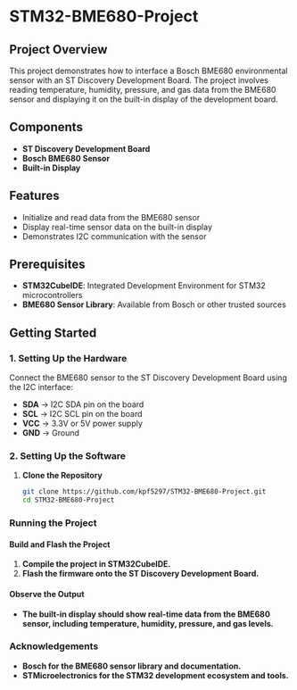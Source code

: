 # STM32-BME680-Project

## Project Overview
This project demonstrates how to interface a Bosch BME680 environmental sensor with an ST Discovery Development Board. The project involves reading temperature, humidity, pressure, and gas data from the BME680 sensor and displaying it on the built-in display of the development board.

## Components
- **ST Discovery Development Board**
- **Bosch BME680 Sensor**
- **Built-in Display**

## Features
- Initialize and read data from the BME680 sensor
- Display real-time sensor data on the built-in display
- Demonstrates I2C communication with the sensor

## Prerequisites
- **STM32CubeIDE**: Integrated Development Environment for STM32 microcontrollers
- **BME680 Sensor Library**: Available from Bosch or other trusted sources

## Getting Started

### 1. Setting Up the Hardware
Connect the BME680 sensor to the ST Discovery Development Board using the I2C interface:
- **SDA** -> I2C SDA pin on the board
- **SCL** -> I2C SCL pin on the board
- **VCC** -> 3.3V or 5V power supply
- **GND** -> Ground

### 2. Setting Up the Software
1. **Clone the Repository**
   ```sh
   git clone https://github.com/kpf5297/STM32-BME680-Project.git
   cd STM32-BME680-Project

### Running the Project
#### Build and Flash the Project
1. **Compile the project in STM32CubeIDE.**
2. **Flash the firmware onto the ST Discovery Development Board.**

#### Observe the Output
- **The built-in display should show real-time data from the BME680 sensor, including temperature, humidity, pressure, and gas levels.**

### Acknowledgements
- **Bosch for the BME680 sensor library and documentation.**
- **STMicroelectronics for the STM32 development ecosystem and tools.**
